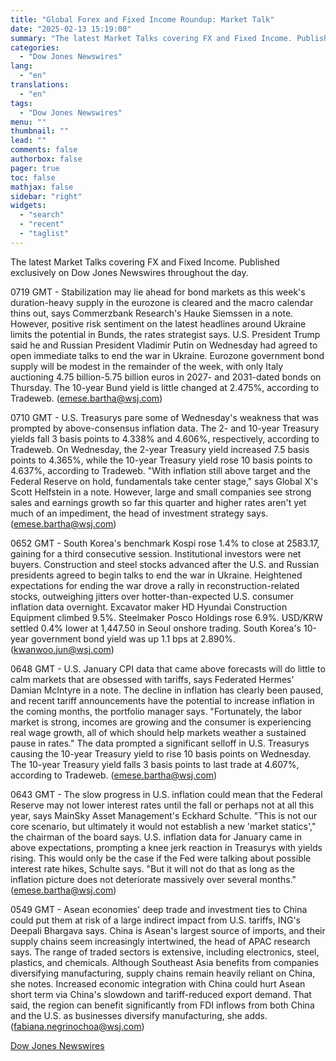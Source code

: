 ```yaml
---
title: "Global Forex and Fixed Income Roundup: Market Talk"
date: "2025-02-13 15:19:00"
summary: "The latest Market Talks covering FX and Fixed Income. Published exclusively on Dow Jones Newswires throughout the day.0719 GMT - Stabilization may lie ahead for bond markets as this week's duration-heavy supply in the eurozone is cleared and the macro calendar thins out, says Commerzbank Research's Hauke Siemssen in a..."
categories:
  - "Dow Jones Newswires"
lang:
  - "en"
translations:
  - "en"
tags:
  - "Dow Jones Newswires"
menu: ""
thumbnail: ""
lead: ""
comments: false
authorbox: false
pager: true
toc: false
mathjax: false
sidebar: "right"
widgets:
  - "search"
  - "recent"
  - "taglist"
---
```


The latest Market Talks covering FX and Fixed Income. Published exclusively on Dow Jones Newswires throughout the day.

0719 GMT - Stabilization may lie ahead for bond markets as this week's duration-heavy supply in the eurozone is cleared and the macro calendar thins out, says Commerzbank Research's Hauke Siemssen in a note. However, positive risk sentiment on the latest headlines around Ukraine limits the potential in Bunds, the rates strategist says. U.S. President Trump said he and Russian President Vladimir Putin on Wednesday had agreed to open immediate talks to end the war in Ukraine. Eurozone government bond supply will be modest in the remainder of the week, with only Italy auctioning 4.75 billion-5.75 billion euros in 2027- and 2031-dated bonds on Thursday. The 10-year Bund yield is little changed at 2.475%, according to Tradeweb. (emese.bartha@wsj.com)

0710 GMT - U.S. Treasurys pare some of Wednesday's weakness that was prompted by above-consensus inflation data. The 2- and 10-year Treasury yields fall 3 basis points to 4.338% and 4.606%, respectively, according to Tradeweb. On Wednesday, the 2-year Treasury yield increased 7.5 basis points to 4.365%, while the 10-year Treasury yield rose 10 basis points to 4.637%, according to Tradeweb. "With inflation still above target and the Federal Reserve on hold, fundamentals take center stage," says Global X's Scott Helfstein in a note. However, large and small companies see strong sales and earnings growth so far this quarter and higher rates aren't yet much of an impediment, the head of investment strategy says. (emese.bartha@wsj.com)

0652 GMT - South Korea's benchmark Kospi rose 1.4% to close at 2583.17, gaining for a third consecutive session. Institutional investors were net buyers. Construction and steel stocks advanced after the U.S. and Russian presidents agreed to begin talks to end the war in Ukraine. Heightened expectations for ending the war drove a rally in reconstruction-related stocks, outweighing jitters over hotter-than-expected U.S. consumer inflation data overnight. Excavator maker HD Hyundai Construction Equipment climbed 9.5%. Steelmaker Posco Holdings rose 6.9%. USD/KRW settled 0.4% lower at 1,447.50 in Seoul onshore trading. South Korea's 10-year government bond yield was up 1.1 bps at 2.890%. (kwanwoo.jun@wsj.com)

0648 GMT - U.S. January CPI data that came above forecasts will do little to calm markets that are obsessed with tariffs, says Federated Hermes' Damian McIntyre in a note. The decline in inflation has clearly been paused, and recent tariff announcements have the potential to increase inflation in the coming months, the portfolio manager says. "Fortunately, the labor market is strong, incomes are growing and the consumer is experiencing real wage growth, all of which should help markets weather a sustained pause in rates." The data prompted a significant selloff in U.S. Treasurys causing the 10-year Treasury yield to rise 10 basis points on Wednesday. The 10-year Treasury yield falls 3 basis points to last trade at 4.607%, according to Tradeweb. (emese.bartha@wsj.com)

0643 GMT - The slow progress in U.S. inflation could mean that the Federal Reserve may not lower interest rates until the fall or perhaps not at all this year, says MainSky Asset Management's Eckhard Schulte. "This is not our core scenario, but ultimately it would not establish a new 'market statics'," the chairman of the board says. U.S. inflation data for January came in above expectations, prompting a knee jerk reaction in Treasurys with yields rising. This would only be the case if the Fed were talking about possible interest rate hikes, Schulte says. "But it will not do that as long as the inflation picture does not deteriorate massively over several months." (emese.bartha@wsj.com)

0549 GMT - Asean economies' deep trade and investment ties to China could put them at risk of a large indirect impact from U.S. tariffs, ING's Deepali Bhargava says. China is Asean's largest source of imports, and their supply chains seem increasingly intertwined, the head of APAC research says. The range of traded sectors is extensive, including electronics, steel, plastics, and chemicals. Although Southeast Asia benefits from companies diversifying manufacturing, supply chains remain heavily reliant on China, she notes. Increased economic integration with China could hurt Asean short term via China's slowdown and tariff-reduced export demand. That said, the region can benefit significantly from FDI inflows from both China and the U.S. as businesses diversify manufacturing, she adds. (fabiana.negrinochoa@wsj.com)

[Dow Jones Newswires](https://www.tradingview.com/news/DJN_DN20250213003224:0/)
